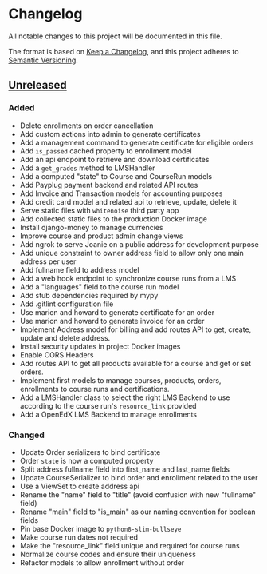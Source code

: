 # Changelog

All notable changes to this project will be documented in this file.

The format is based on [Keep a Changelog](https://keepachangelog.com/en/1.0.0),
and this project adheres to
[Semantic Versioning](https://semver.org/spec/v2.0.0.html).

## [Unreleased]

### Added

- Delete enrollments on order cancellation
- Add custom actions into admin to generate certificates
- Add a management command to generate certificate for eligible orders
- Add `is_passed` cached property to enrollment model
- Add an api endpoint to retrieve and download certificates
- Add a `get_grades` method to LMSHandler
- Add a computed "state" to Course and CourseRun models
- Add Payplug payment backend and related API routes
- Add Invoice and Transaction models for accounting purposes
- Add credit card model and related api to retrieve, update, delete it
- Serve static files with `whitenoise` third party app
- Add collected static files to the production Docker image
- Install django-money to manage currencies
- Improve course and product admin change views
- Add ngrok to serve Joanie on a public address for development purpose
- Add unique constraint to owner address field to allow only one main address
  per user
- Add fullname field to address model
- Add a web hook endpoint to synchronize course runs from a LMS
- Add a "languages" field to the course run model
- Add stub dependencies required by mypy
- Add .gitlint configuration file
- Use marion and howard to generate certificate for an order
- Use marion and howard to generate invoice for an order
- Implement Address model for billing and add routes API to get, create,
  update and delete address.
- Install security updates in project Docker images
- Enable CORS Headers
- Add routes API to get all products available for a course
  and get or set orders.
- Implement first models to manage courses, products, orders,
  enrollments to course runs and certifications.
- Add a LMSHandler class to select the right LMS Backend to use according to
  the course run's `resource_link` provided
- Add a OpenEdX LMS Backend to manage enrollments

### Changed

- Update Order serializers to bind certificate
- Order `state` is now a computed property
- Split address fullname field into first_name and last_name fields
- Update CourseSerializer to bind order and enrollment related to the user
- Use a ViewSet to create address api
- Rename the "name" field to "title" (avoid confusion with new "fullname" field)
- Rename "main" field to "is_main" as our naming convention for boolean fields
- Pin base Docker image to `python8-slim-bullseye`
- Make course run dates not required
- Make the "resource_link" field unique and required for course runs
- Normalize course codes and ensure their uniqueness
- Refactor models to allow enrollment without order

[unreleased]: https://github.com/openfun/joanie

